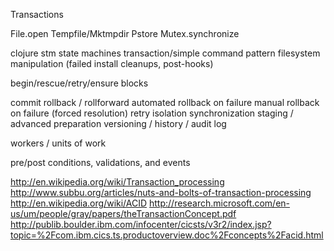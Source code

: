 Transactions

File.open
Tempfile/Mktmpdir
Pstore
Mutex.synchronize

clojure stm
state machines
transaction/simple
command pattern
filesystem manipulation (failed install cleanups, post-hooks)

begin/rescue/retry/ensure
blocks

commit
rollback / rollforward
automated rollback on failure
manual rollback on failure (forced resolution)
retry
isolation
synchronization
staging / advanced preparation
versioning / history / audit log

workers / units of work

pre/post conditions, validations, and events

http://en.wikipedia.org/wiki/Transaction_processing
http://www.subbu.org/articles/nuts-and-bolts-of-transaction-processing
http://en.wikipedia.org/wiki/ACID
http://research.microsoft.com/en-us/um/people/gray/papers/theTransactionConcept.pdf
http://publib.boulder.ibm.com/infocenter/cicsts/v3r2/index.jsp?topic=%2Fcom.ibm.cics.ts.productoverview.doc%2Fconcepts%2Facid.html



